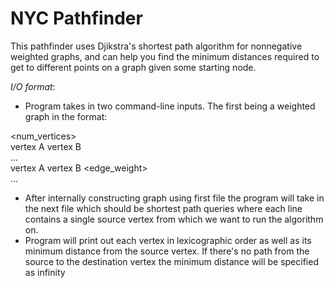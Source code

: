 # NYC Pathfinder

This pathfinder uses Djikstra's shortest path algorithm for nonnegative weighted graphs, and can help you find the minimum distances required to get to different points on a graph given some starting node.

_I/O format_:
 - Program takes in two command-line inputs. The first being a weighted graph in the format:

<num_vertices>  
vertex A 
vertex B  
...  
vertex A vertex B <edge_weight>  
...  

 - After internally constructing graph using first file the program will take in the next file which should be shortest path queries where each line contains a single source vertex from which we want to run the algorithm on.
 - Program will print out each vertex in lexicographic order as well as its minimum distance from the source vertex. If there's no path from the source to the destination vertex the minimum distance will be specified as infinity
